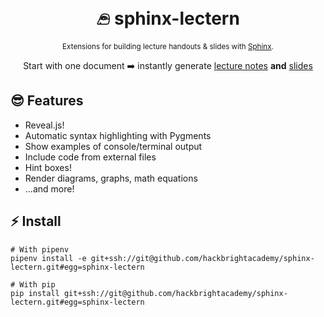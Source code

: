 <h1 align="center">
  𓂉 sphinx-lectern<br>
</h1>
<p align="center"><sub>Extensions for building lecture handouts & slides with <a href="https://www.sphinx-doc.org/en/master">Sphinx</a>.</sub></p>

<p align="center">
  Start with one document ➡️ instantly generate <a href="https://fellowship.hackbrightacademy.com/materials/lectures/demo/">lecture notes</a> <b>and</b>
  <a href="https://fellowship.hackbrightacademy.com/materials/slides/demo/">slides</a>
</p>

## 😎 Features

- Reveal.js!
- Automatic syntax highlighting with Pygments
- Show examples of console/terminal output
- Include code from external files
- Hint boxes!
- Render diagrams, graphs, math equations
- ...and more!

## ⚡️ Install

```shell
# With pipenv
pipenv install -e git+ssh://git@github.com/hackbrightacademy/sphinx-lectern.git#egg=sphinx-lectern

# With pip
pip install git+ssh://git@github.com/hackbrightacademy/sphinx-lectern.git#egg=sphinx-lectern
```
